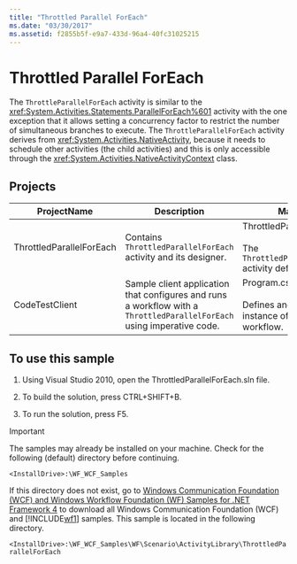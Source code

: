 ```yaml
---
title: "Throttled Parallel ForEach"
ms.date: "03/30/2017"
ms.assetid: f2855b5f-e9a7-433d-96a4-40fc31025215
---
```

# Throttled Parallel ForEach

The `ThrottleParallelForEach` activity is similar to the <xref:System.Activities.Statements.ParallelForEach%601> activity with the one exception that it allows setting a concurrency factor to restrict the number of simultaneous branches to execute. The `ThrottleParallelForEach` activity derives from <xref:System.Activities.NativeActivity>, because it needs to schedule other activities (the child activities) and this is only accessible through the <xref:System.Activities.NativeActivityContext> class.

## Projects

|**ProjectName**|**Description**|**Main Files**|
|-|-|-|
|ThrottledParallelForEach|Contains `ThrottledParallelForEach` activity and its designer.|ThrottledParallelForEach.cs<br /><br /> The `ThrottledParallelForEach` activity definition.|
|CodeTestClient|Sample client application that configures and runs a workflow with a `ThrottledParallelForEach` using imperative code.|Program.cs<br /><br /> Defines and runs an instance of the sample workflow.|

## To use this sample

1. Using Visual Studio 2010, open the ThrottledParallelForEach.sln file.

2. To build the solution, press CTRL+SHIFT+B.

3. To run the solution, press F5.

> [!IMPORTANT]
> The samples may already be installed on your machine. Check for the following (default) directory before continuing.
>
> `<InstallDrive>:\WF_WCF_Samples`
>
> If this directory does not exist, go to [Windows Communication Foundation (WCF) and Windows Workflow Foundation (WF) Samples for .NET Framework 4](https://go.microsoft.com/fwlink/?LinkId=150780) to download all Windows Communication Foundation (WCF) and [!INCLUDE[wf1](../../../../includes/wf1-md.md)] samples. This sample is located in the following directory.
>
> `<InstallDrive>:\WF_WCF_Samples\WF\Scenario\ActivityLibrary\ThrottledParallelForEach`
